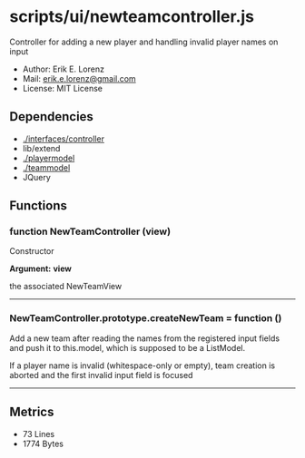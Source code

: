 # scripts/ui/newteamcontroller.js


Controller for adding a new player and handling invalid player names on input

* Author: Erik E. Lorenz 
* Mail: <erik.e.lorenz@gmail.com>
* License: MIT License


## Dependencies

* <a href="./interfaces/controller.html">./interfaces/controller</a>
* lib/extend
* <a href="./playermodel.html">./playermodel</a>
* <a href="./teammodel.html">./teammodel</a>
* JQuery


## Functions

###   function NewTeamController (view)
Constructor

**Argument:** **view**

the associated NewTeamView

---


###   NewTeamController.prototype.createNewTeam = function ()
Add a new team after reading the names from the registered input fields and
push it to this.model, which is supposed to be a ListModel.

If a player name is invalid (whitespace-only or empty), team creation is
aborted and the first invalid input field is focused

---

## Metrics

* 73 Lines
* 1774 Bytes

